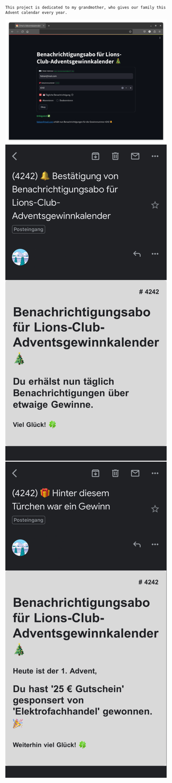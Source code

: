     This project is dedicated to my grandmother, who gives our family this Advent calendar every year.

![subscribed](./appendix/subscribed.png)
![confirmed](./appendix/confirmed.jpeg)
![won](./appendix/won.jpg)